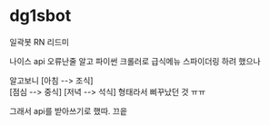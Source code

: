 # dg1sbot
일곽봇 RN 리드미

나이스 api 오류난줄 알고 파이썬 크롤러로 급식메뉴 스파이더링 하려 했으나

알고보니
[아침 --> 조식]  
[점심 --> 중식]
[저녁 --> 석식]   형태라서 삐꾸났던 것 ㅠㅠ
     
그래서 api를 받아쓰기로 했따.
끄읕
